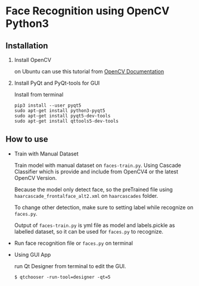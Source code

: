 # Face Recognition using OpenCV Python3

## Installation

1. Install OpenCV
   
   on Ubuntu can use this tutorial from [OpenCV Documentation](https://docs.opencv.org/4.5.2/d2/de6/tutorial_py_setup_in_ubuntu.html)
   
2. Install PyQt and PyQt-tools for GUI

   Install from terminal
   ```
   pip3 install --user pyqt5  
   sudo apt-get install python3-pyqt5  
   sudo apt-get install pyqt5-dev-tools
   sudo apt-get install qttools5-dev-tools
   ```

## How to use

- Train with Manual Dataset

   Train model with manual dataset on `faces-train.py`. Using Cascade Classifier which is provide and include from OpenCV4 or the latest OpenCV Version.
   
   Because the model only detect face, so the preTrained file using `haarcascade_frontalface_alt2.xml` on `haarcascades` folder.
   
   To change other detection, make sure to setting label while recognize on `faces.py`.
   
   Output of `faces-train.py` is yml file as model and labels.pickle as labelled dataset, so it can be used for `faces.py` to recognize.
   
- Run face recognition file or `faces.py` on terminal

- Using GUI App

   run Qt Designer from terminal to edit the GUI.

   `$ qtchooser -run-tool=designer -qt=5`

